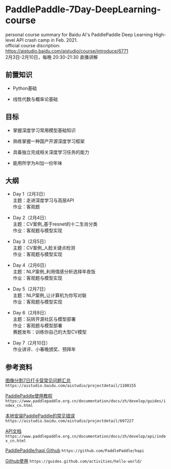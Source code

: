 # PaddlePaddle-7Day-DeepLearning-course  
personal course summary for Baidu AI's PaddlePaddle Deep Learning High-level API crash camp in Feb. 2021.  
official course discription: https://aistudio.baidu.com/aistudio/course/introduce/6771  
2月3日-2月10日，每晚 20:30-21:30 直播讲解
## 前置知识

  * Python基础

  * 线性代数与概率论基础

## 目标

  * 掌握深度学习常用模型基础知识

  * 熟练掌握一种国产开源深度学习框架

  * 具备独立完成相关深度学习任务的能力

  * 能用所学为AI加一份年味

## 大纲

  * Day 1（2月3日）  
    主题：走进深度学习与高层API  
    作业：客观题

  * Day 2（2月4日）  
    主题：CV案例_基于resnet的十二生肖分类  
    作业：客观题与模型实现

  * Day 3（2月5日）  
    主题：CV案例_人脸关键点检测  
    作业：客观题与模型实现

  * Day 4（2月6日）  
    主题：NLP案例_利用情感分析选择年夜饭  
    作业：客观题与模型实现

   * Day 5（2月7日）  
    主题：NLP案例_让计算机为你写对联  
    作业：客观题与模型实现

   * Day 6（2月8日）  
    主题：玩转开源社区与模型部署  
    作业：客观题与模型部署  
    赛题发布：训练你自己的大型CV模型

   * Day 7（2月10日）  
    作业讲评、小春晚颁奖、预拜年

## 参考资料 

[图像分割7日打卡营常见问题汇总](https://aistudio.baidu.com/aistudio/projectdetail/1100155) `https://aistudio.baidu.com/aistudio/projectdetail/1100155`

[PaddlePaddle使用教程](https://www.paddlepaddle.org.cn/documentation/docs/zh/develop/guides/index_cn.html) `https://www.paddlepaddle.org.cn/documentation/docs/zh/develop/guides/index_cn.html`

[本地安装PaddlePaddle的常见错误]() `https://aistudio.baidu.com/aistudio/projectdetail/697227`

[API文档](https://www.paddlepaddle.org.cn/documentation/docs/zh/develop/api/index_cn.html) `https://www.paddlepaddle.org.cn/documentation/docs/zh/develop/api/index_cn.html`

[PaddlePaddle/hapi Github](https://github.com/PaddlePaddle/hapi) `https://github.com/PaddlePaddle/hapi`

[Github使用](https://guides.github.com/activities/hello-world/) `https://guides.github.com/activities/hello-world/`
